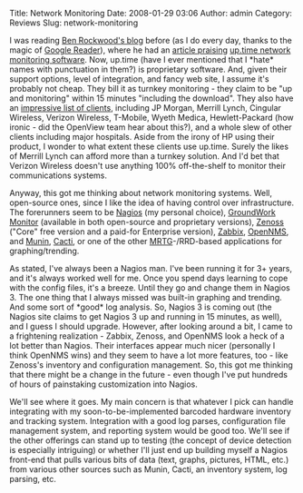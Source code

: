 Title: Network Monitoring
Date: 2008-01-29 03:06
Author: admin
Category: Reviews
Slug: network-monitoring

I was reading [Ben Rockwood's blog][] before (as I do every day, thanks
to the magic of [Google Reader][]), where he had an [article praising][]
[up.time network monitoring software][]. Now, up.time (have I ever
mentioned that I \*hate\* names with punctuation in them?) is
proprietary software. And, given their support options, level of
integration, and fancy web site, I assume it's probably not cheap. They
bill it as turnkey monitoring - they claim to be "up and monitoring"
within 15 minutes "including the download". They also have an
[impressive list of clients][], including JP Morgan, Merrill Lynch,
Cingular Wireless, Verizon Wireless, T-Mobile, Wyeth Medica,
Hewlett-Packard (how ironic - did the OpenView team hear about this?),
and a whole slew of other clients including major hospitals. Aside from
the irony of HP using their product, I wonder to what extent these
clients use up.time. Surely the likes of Merrill Lynch can afford more
than a turnkey solution. And I'd bet that Verizon Wireless doesn't use
anything 100% off-the-shelf to monitor their communications systems.

Anyway, this got me thinking about network monitoring systems. Well,
open-source ones, since I like the idea of having control over
infrastructure. The forerunners seem to be [Nagios][] (my personal
choice), [GroundWork Monitor][] (available in both open-source and
proprietary versions), [Zenoss][] ("Core" free version and a paid-for
Enterprise version), [Zabbix][], [OpenNMS][], and [Munin][], [Cacti][],
or one of the other [MRTG][]-/RRD-based applications for
graphing/trending.

As stated, I've always been a Nagios man. I've been running it for 3+
years, and it's always worked well for me. Once you spend days learning
to cope with the config files, it's a breeze. Until they go and change
them in Nagios 3. The one thing that I always missed was built-in
graphing and trending. And some sort of \*good\* log analysis. So,
Nagios 3 is coming out (the Nagios site claims to get Nagios 3 up and
running in 15 minutes, as well), and I guess I should upgrade. However,
after looking around a bit, I came to a frightening realization -
Zabbix, Zenoss, and OpenNMS look a heck of a lot better than Nagios.
Their interfaces appear much nicer (personally I think OpenNMS wins) and
they seem to have a lot more features, too - like Zenoss's inventory and
configuration management. So, this got me thinking that there might be a
change in the future - even though I've put hundreds of hours of
painstaking customization into Nagios.

We'll see where it goes. My main concern is that whatever I pick can
handle integrating with my soon-to-be-implemented barcoded hardware
inventory and tracking system. Integration with a good log parses,
configuration file management system, and reporting system would be good
too. We'll see if the other offerings can stand up to testing (the
concept of device detection is especially intriguing) or whether I'll
just end up building myself a Nagios front-end that pulls various bits
of data (text, graphs, pictures, HTML, etc.) from various other sources
such as Munin, Cacti, an inventory system, log parsing, etc.

  [Ben Rockwood's blog]: http://www.cuddletech.com/blog/index.php
  [Google Reader]: http://www.google.com/reader
  [article praising]: http://www.cuddletech.com/blog/pivot/entry.php?id=893
  [up.time network monitoring software]: http://www.uptimesoftware.com/
  [impressive list of clients]: http://www.uptimesoftware.com/clients.php
  [Nagios]: http://www.nagios.org/
  [GroundWork Monitor]: http://www.groundworkopensource.com/products/os-overview.html
  [Zenoss]: http://www.zenoss.com/product/core
  [Zabbix]: http://www.zabbix.com/
  [OpenNMS]: http://www.opennms.org
  [Munin]: http://munin.projects.linpro.no/
  [Cacti]: http://www.cacti.net/
  [MRTG]: http://oss.oetiker.ch/mrtg/
